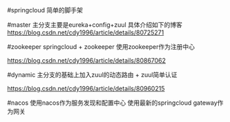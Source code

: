 #springcloud 简单的脚手架

#master 主分支主要是eureka+config+zuul
具体介绍如下的博客
https://blog.csdn.net/cdy1996/article/details/80725271


#zookeeper springcloud + zookeeper 使用zookeeper作为注册中心

https://blog.csdn.net/cdy1996/article/details/80867062


#dynamic 主分支的基础上加入zuul的动态路由 + zuul简单认证

https://blog.csdn.net/cdy1996/article/details/80960215

#nacos 使用nacos作为服务发现和配置中心 使用最新的springcloud gateway作为网关